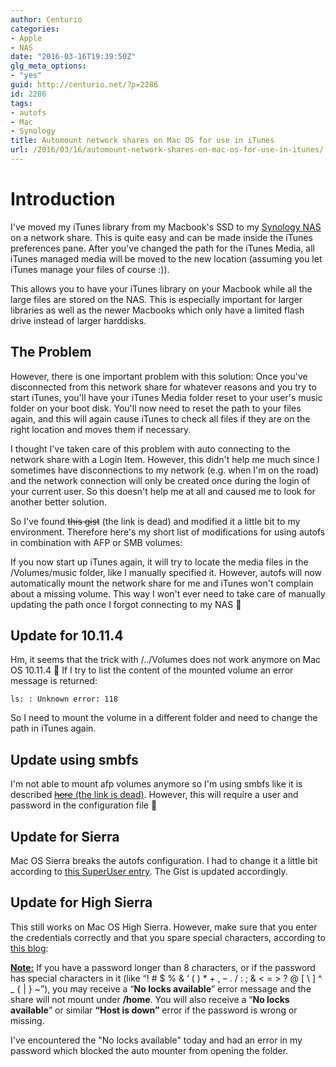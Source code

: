 ```yaml
---
author: Centurio
categories:
- Apple
- NAS
date: "2016-03-16T19:39:50Z"
glg_meta_options:
- "yes"
guid: http://centurio.net/?p=2286
id: 2286
tags:
- autofs
- Mac
- Synology
title: Automount network shares on Mac OS for use in iTunes
url: /2016/03/16/automount-network-shares-on-mac-os-for-use-in-itunes/
---
```

# Introduction
I've moved my iTunes library from my Macbook's SSD to my [Synology NAS](/page/search/?keyword=synology) on a network share. This is quite easy and can be made inside the iTunes preferences pane. After you've changed the path for the iTunes Media, all iTunes managed media will be moved to the new location (assuming you let iTunes manage your files of course :)).

This allows you to have your iTunes library on your Macbook while all the large files are stored on the NAS. This is especially important for larger libraries as well as the newer Macbooks which only have a limited flash drive instead of larger harddisks.

## The Problem
However, there is one important problem with this solution: Once you've disconnected from this network share for whatever reasons and you try to start iTunes, you'll have your iTunes Media folder reset to your user's music folder on your boot disk. You'll now need to reset the path to your files again, and this will again cause iTunes to check all files if they are on the right location and moves them if necessary.

I thought I've taken care of this problem with auto connecting to the network share with a Login Item. However, this didn't help me much since I sometimes have disconnections to my network (e.g. when I'm on the road) and the network connection will only be created once during the login of your current user. So this doesn't help me at all and caused me to look for another better solution.

So I've found <del>this gist</del> (the link is dead) and modified it a little bit to my environment. Therefore here's my short list of modifications for using autofs in combination with AFP or SMB volumes:

If you now start up iTunes again, it will try to locate the media files in the /Volumes/music folder, like I manually specified it. However, autofs will now automatically mount the network share for me and iTunes won't complain about a missing volume. This way I won't ever need to take care of manually updating the path once I forgot connecting to my NAS 🙂

## Update for 10.11.4
Hm, it seems that the trick with /../Volumes does not work anymore on Mac OS 10.11.4 🙁 If I try to list the content of the mounted volume an error message is returned:

`ls: : Unknown error: 118`

So I need to mount the volume in a different folder and need to change the path in iTunes again.

## Update using smbfs
I'm not able to mount afp volumes anymore so I'm using smbfs like it is described [<del>here</del> (the link is dead)](https://www.dforge.net/2012/08/07/create-a-permanent-smb-mount-in-osx/). However, this will require a user and password in the configuration file 🙁

## Update for Sierra

Mac OS Sierra breaks the autofs configuration. I had to change it a little bit according to [this SuperUser entry](http://superuser.com/questions/997735/how-to-mount-smb-share-that-can-be-accessed-by-anyone-on-mac-os-x-el-capitan). The Gist is updated accordingly.

## Update for High Sierra

This still works on Mac OS High Sierra. However, make sure that you enter the credentials correctly and that you spare special characters, according to [this blog](https://derflounder.wordpress.com/2014/04/06/using-etcauto_home-on-mavericks-to-mount-shares-under-home/):

**<u>Note:</u>** If you have a password longer than 8 characters, or if the password has special characters in it (like “! # $ % & ‘ ( ) * + , – . / : ; & < = > ? @ [ \ ] ^ _ { | } ~”), you may receive a “**No locks available**” error message and the share will not mount under **/home**. You will also receive a “**No locks available**” or similar **“Host is down”** error if the password is wrong or missing.

I've encountered the  "No locks available" today and had an error in my password which blocked the auto mounter from opening the folder.